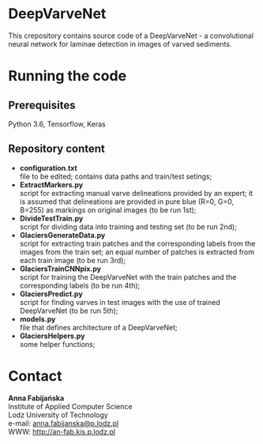 # DeepVarveNet

This crepository contains source code of a DeepVarveNet - a convolutional neural network for laminae detection in images of varved sediments.

# Running the code

## Prerequisites

Python 3.6, Tensorflow, Keras

## Repository content

<ul>
  <li> <b>configuration.txt</b><br> file to be edited; contains data paths and train/test setings;   
  <li> <b>ExtractMarkers.py</b><br> script for extracting manual varve delineations provided by an expert; it is assumed that delineations are provided in pure blue (R=0, G=0, B=255) as markings on original images (to be run 1st);
  <li> <b>DivideTestTrain.py</b><br> script for dividing data into training and testing set (to be run 2nd); 
  <li> <b>GlaciersGenerateData.py</b><br> script for extracting train patches and the corresponding labels from the images from the train set; an equal number of patches is extracted from each train image (to be run 3rd);
  <li> <b>GlaciersTrainCNNpix.py</b><br> script for training the DeepVarveNet with the train patches and the corresponding labels (to be run 4th);
  <li> <b>GlaciersPredict.py</b><br> script for finding varves in test images with the use of trained DeepVarveNet (to be run 5th);
  <li> <b>models.py</b><br> file that defines architecture of a DeepVarveNet;
  <li> <b>GlaciersHelpers.py</b><br> some helper functions;
</ul>

# Contact

<b>Anna Fabijańska</b><br>
Institute of Applied Computer Science<br>
Lodz University of Technology<br>
e-mail: anna.fabijanska@p.lodz.pl<br> 
WWW: http://an-fab.kis.p.lodz.pl
